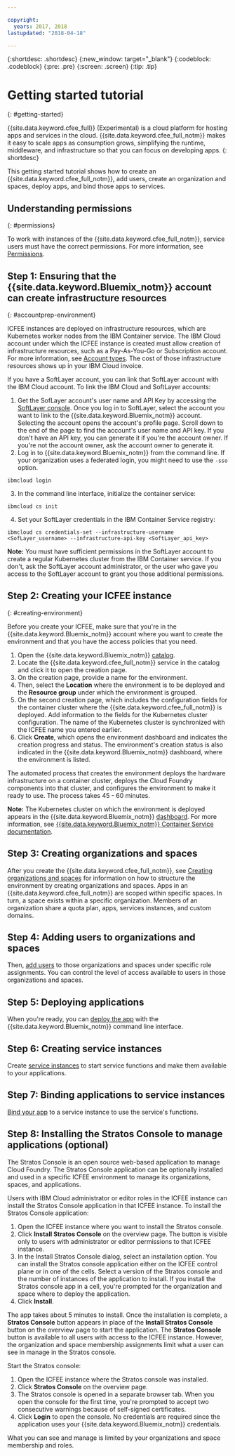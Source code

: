 ```yaml
---

copyright:
  years: 2017, 2018
lastupdated: "2018-04-18"

---
```


{:shortdesc: .shortdesc}
{:new_window: target="_blank"}
{:codeblock: .codeblock}
{:pre: .pre}
{:screen: .screen}
{:tip: .tip}

# Getting started tutorial
{: #getting-started}

{{site.data.keyword.cfee_full}} (Experimental) is a cloud platform for hosting apps and services in the cloud. {{site.data.keyword.cfee_full_notm}} makes it easy to scale apps as consumption grows, simplifying the runtime, middleware, and infrastructure so that you can focus on developing apps.
{: shortdesc}

This getting started tutorial shows how to create an {{site.data.keyword.cfee_full_notm}}, add users, create an organization and spaces, deploy apps, and bind those apps to services.

## Understanding permissions
{: #permissions}

To work with instances of the {{site.data.keyword.cfee_full_notm}}, service users must have the correct permissions. For more information, see [Permissions](permissions.html).

## Step 1: Ensuring that the {{site.data.keyword.Bluemix_notm}} account can create infrastructure resources
{: #accountprep-environment}

ICFEE instances are deployed on infrastructure resources, which are Kubernetes worker nodes from the IBM Container service. The IBM Cloud account under which the ICFEE instance is created must allow creation of infrastructure resources, such as a Pay-As-You-Go or Subscription account. For more information, see [Account types](https://console.bluemix.net/docs/account/index.html#accounts). The cost of those infrastructure resources shows up in your IBM Cloud invoice.

If you have a SoftLayer account, you can link that SoftLayer account with the IBM Cloud account. To link the IBM Cloud and SoftLayer accounts:

1. Get the SofLayer account's user name and API Key by accessing the [SoftLayer console](https://control.softlayer.com). Once you log in to SoftLayer, select the account you want to link to the {{site.data.keyword.Bluemix_notm}} account. Selecting the account opens the account's profile page. Scroll down to the end of the page to find the account's user name and API key. If you don't have an API key, you can generate it if you're the account owner. If you're not the account owner, ask the account owner to generate it.
2. Log in to {{site.data.keyword.Bluemix_notm}} from the command line. If your organization uses a federated login, you might need to use the `-sso` option.

  ```
  ibmcloud login
  ```

3. In the command line interface, initialize the container service:

  ```
  ibmcloud cs init
  ```

4. Set your SoftLayer credentials in the IBM Container Service registry:

  ```
  ibmcloud cs credentials-set --infrastructure-username <SofLayer_username> --infrastructure-api-key <SoftLayer_api_key>
  ```

**Note:** You must have sufficient permissions in the SoftLayer account to create a regular Kubernetes cluster from the IBM Container service. If you don't, ask the SoftLayer account administrator, or the user who gave you access to the SoftLayer account to grant you those additional permissions.

## Step 2: Creating your ICFEE instance
{: #creating-environment}

Before you create your ICFEE, make sure that you're in the {{site.data.keyword.Bluemix_notm}} account where you want to create the environment and that you have the access policies that you need.

1. Open the {{site.data.keyword.Bluemix_notm}} [catalog](https://console.bluemix.net/catalog).
2. Locate the {{site.data.keyword.cfee_full_notm}} service in the catalog and click it to open the creation page.
3. On the creation page, provide a name for the environment.
4. Then, select the **Location** where the environment is to be deployed and the **Resource group** under which the environment is grouped.
5. On the second creation page, which includes the configuration fields for the container cluster where the {{site.data.keyword.cfee_full_notm}} is deployed. Add information to the fields for the Kubernetes cluster configuration. The name of the Kubernetes cluster is synchronized with the ICFEE name you entered earlier.
6. Click **Create**, which opens the environment dashboard and indicates the creation progress and status. The environment's creation status is also indicated in the {{site.data.keyword.Bluemix_notm}} dashboard, where the environment is listed.

The automated process that creates the environment deploys the hardware infrastructure on a container cluster, deploys the Cloud Foundry components into that cluster, and configures the environment to make it ready to use. The process takes 45 - 60 minutes.

**Note:** The Kubernetes cluster on which the environment is deployed appears in the {{site.data.keyword.Bluemix_notm}} [dashboard](https://console.bluemix.net/dashboard/apps/). For more information, see [{{site.data.keyword.Bluemix_notm}} Container Service documentation](/docs/containers/cs_why.html#cs_ov).

## Step 3: Creating organizations and spaces

After you create the {{site.data.keyword.cfee_full_notm}}, see [Creating organizations and spaces](orgs-spaces.html) for information on how to structure the environment by creating organizations and spaces. Apps in an {{site.data.keyword.cfee_full_notm}} are scoped within specific spaces. In turn, a space exists within a specific organization. Members of an organization share a quota plan, apps, services instances, and custom domains.

## Step 4: Adding users to organizations and spaces

Then, [add users](add-users.html) to those organizations and spaces under specific role assignments. You can control the level of access available to users in those organizations and spaces.

## Step 5: Deploying applications

When you're ready, you can [deploy the app](deploy-apps.html) with the {{site.data.keyword.Bluemix_notm}} command line interface.

## Step 6: Creating service instances

Create [service instances](add-serv-inst.html) to start service functions and make them available to your applications.

## Step 7: Binding applications to service instances

[Bind your app](binding.html) to a service instance to use the service's functions.

## Step 8: Installing the Stratos Console to manage applications (optional)

The Stratos Console is an open source web-based application to manage Cloud Foundry. The Stratos Console application can be optionally installed and used in a specific ICFEE environment to manage its organizations, spaces, and applications.

Users with IBM Cloud administrator or editor roles in the ICFEE instance can install the Stratos Console application in that ICFEE instance. To install the Stratos Console application:

1. Open the ICFEE instance where you want to install the Stratos console.
2. Click **Install Stratos Console** on the overview page. The button is visible only to users with administrator or editor permissions to that ICFEE instance.
3. In the Install Stratos Console dialog, select an installation option. You can install the Stratos console application either on the ICFEE control plane or in one of the cells. Select a version of the Stratos console and the number of instances of the application to install. If you install the Stratos console app in a cell, you're prompted for the organization and space where to deploy the application.
4. Click **Install**.

The app takes about 5 minutes to install. Once the installation is complete, a **Stratos Console** button appears in place of the **Install Stratos Console** button on the overview page to start the application. The **Stratos Console** button is available to all users with access to the ICFEE instance. However, the organization and space membership assignments limit what a user can see in manage in the Stratos console.

Start the Stratos console:

1. Open the ICFEE instance where the Stratos console was installed.
2. Click **Stratos Console** on the overview page.
3. The Stratos console is opened in a separate browser tab. When you open the console for the first time, you're prompted to accept two consecutive warnings because of self-signed certificates.
4. Click **Login** to open the console. No credentials are required since the application uses your {{site.data.keyword.Bluemix_notm}} credentials.

What you can see and manage is limited by your organizations and space membership and roles.
